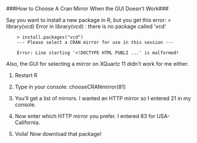 ###How to Choose A Cran Mirror When the GUI Doesn't Work###

Say you want to install a new package in R, but you get this error:
        > library(vcd)
        Error in library(vcd) : there is no package called 'vcd'
        
        > install.packages("vcd")
        --- Please select a CRAN mirror for use in this session ---
        
        Error: Line starting '<!DOCTYPE HTML PUBLI ...' is malformed!

Also, the GUI for selecting a mirror on XQuartz 11 didn't work for me either.

1. Restart R

2. Type in your console:
    chooseCRANmirror(81)

3. You'll get a list of mirrors. I wanted an HTTP mirror so I entered 21 in my console.


4. Now enter which HTTP mirror you prefer. I entered 83 for USA-California. 

5. Voila! Now download that package! 
